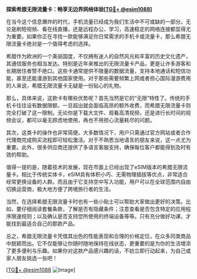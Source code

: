 **探索希腊无限流量卡：畅享无边界网络体验[[TG💪+ @esim1088](https://t.me/s/esim1088)]**

在当今这个信息爆炸的时代，手机流量已经成为我们生活中不可或缺的一部分。无论是刷短视频、看在线直播，还是远程办公、学习，高速稳定的网络连接都显得尤为重要。如果你正在寻找一款能够满足你日常需求的手机卡或流量卡，那么希腊无限流量卡绝对是一个值得考虑的选择。

希腊作为欧洲的一个美丽国度，不仅拥有迷人的自然风光和丰富的历史文化遗产，其通信服务也相当发达。特别是近年来推出的无限流量卡产品，更是让许多游客和长期居住者赞不绝口。这些卡通常提供不限量的数据流量，支持本地通话和短信功能，甚至还能漫游到其他国家使用。对于那些需要频繁上网或者担心国际漫游费用的人来说，希腊无限流量卡无疑是一份贴心的礼物。

那么，具体来说，这款卡有哪些优势呢？首先当然是它的“无限”特性了。传统的手机卡往往设有数据限额，一旦超出就会面临高昂的额外收费，而希腊无限流量卡则完全打破了这一限制。无论你是下载大文件、观看高清视频，还是进行长时间的视频会议，都可以毫无顾虑地使用，再也不用担心流量耗尽的问题。

其次，这类卡的操作也非常简便。大多数情况下，用户只需通过官方网站或者合作代理商完成购买流程即可轻松激活。对于不熟悉当地语言的朋友来说，这一点尤为重要。此外，很多供应商还提供了多语言客服支持，确保每位客户都能得到及时有效的帮助。

值得一提的是，随着技术的发展，现在市面上已经出现了eSIM版本的希腊无限流量卡。相比于传统实体卡，eSIM具有体积小巧、无需物理插拔等优点，非常适合经常更换设备的人群。而且由于它支持空中写入功能，用户可以在全球范围内自由切换运营商，极大地方便了跨境旅行者的生活。

当然，在选择希腊无限流量卡时也有一些小贴士可以帮助大家做出更好的决策。比如，要仔细阅读套餐条款，了解是否有隐藏条件；注意查看是否包含特定的应用程序限速规则；以及确认是否支持您所使用的终端设备等等。只有充分做好功课，才能找到最适合自己的那款产品。

总之，希腊无限流量卡凭借其出色的性能表现和合理的价格定位，在众多同类商品中脱颖而出。它不仅能够让你随时随地保持在线状态，更重要的是为你的生活增添了更多便利与乐趣。如果你对这款产品感兴趣的话，不妨立即行动起来，为自己或家人朋友挑选一张吧！

[[TG💪+ @esim1088](https://t.me/s/esim1088) ![Image](https://i.postimg.cc/4NQfJmqS/Snipaste-2025-05-13-00-14-12.png)]